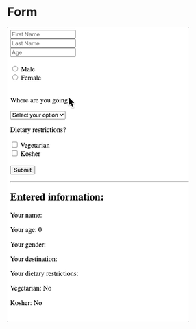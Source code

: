 # Form
![Form-Practice](https://github.com/Debiday/scrimba-react/blob/master/simple-form/public/form-gif.gif)



